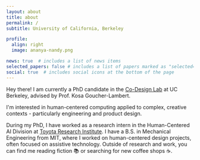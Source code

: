 ```yaml
---
layout: about
title: about
permalink: /
subtitle: University of California, Berkeley

profile:
  align: right
  image: ananya-nandy.png

news: true  # includes a list of news items
selected_papers: false # includes a list of papers marked as "selected={true}"
social: true  # includes social icons at the bottom of the page
---
```


Hey there! I am currently a PhD candidate in the [Co-Design Lab](https://codesign.berkeley.edu/) at UC Berkeley, advised by Prof. Kosa Goucher-Lambert. 

I'm interested in human-centered computing applied to complex, creative contexts - particularly engineering and product design. 

During my PhD, I have worked as a research intern in the Human-Centered AI Division at [Toyota Research Institute](https://www.tri.global/our-work/human-centered-ai). I have a B.S. in Mechanical Engineering from MIT, where I worked on human-centered design projects, often focused on assistive technology. Outside of research and work, you can find me reading fiction :books: or searching for new coffee shops :coffee:.
